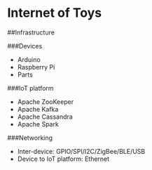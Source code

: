 # Internet of Toys

##Infrastructure

###Devices
- Arduino
- Raspberry Pi
- Parts

###IoT platform
- Apache ZooKeeper
- Apache Kafka
- Apache Cassandra
- Apache Spark

###Networking

- Inter-device: GPIO/SPI/I2C/ZigBee/BLE/USB
- Device to IoT platform: Ethernet

